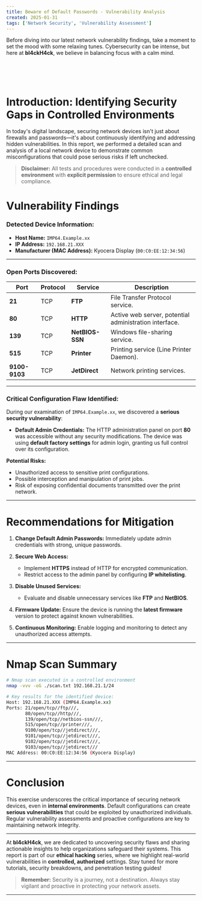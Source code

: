 ```yaml
---
title: Beware of Default Passwords - Vulnerability Analysis
created: 2025-01-31
tags: ['Network Security', 'Vulnerability Assessment']
---
```


<script>
  import { YouTube, Spotify, SoundCloud } from 'sveltekit-embed'
</script>

Before diving into our latest network vulnerability findings, take a moment to set the mood with some relaxing tunes. Cybersecurity can be intense, but here at **bl4ckH4ck**, we believe in balancing focus with a calm mind.

<br/>
<SoundCloud
  soundcloudLink="https://soundcloud.com/relaxing-music-production/sets/playlist-of-relaxing-soft"
  width="700"
  height="100"
/>
<br/>
<br/>

# Introduction: Identifying Security Gaps in Controlled Environments

In today's digital landscape, securing network devices isn't just about firewalls and passwords—it's about continuously identifying and addressing hidden vulnerabilities. In this report, we performed a detailed scan and analysis of a local network device to demonstrate common misconfigurations that could pose serious risks if left unchecked.

> **Disclaimer:** All tests and procedures were conducted in a **controlled environment** with **explicit permission** to ensure ethical and legal compliance.

# Vulnerability Findings

### Detected Device Information:

- **Host Name:** `IMP64.Example.xx`
- **IP Address:** `192.168.21.XXX`
- **Manufacturer (MAC Address):** Kyocera Display (`00:C0:EE:12:34:56`)

---

### Open Ports Discovered:

| **Port** | **Protocol** | **Service**      | **Description**                                         |
|----------|--------------|------------------|---------------------------------------------------------|
| **21**   | TCP          | **FTP**          | File Transfer Protocol service.                          |
| **80**   | TCP          | **HTTP**         | Active web server, potential administration interface.   |
| **139**  | TCP          | **NetBIOS-SSN**  | Windows file-sharing service.                           |
| **515**  | TCP          | **Printer**      | Printing service (Line Printer Daemon).                 |
| **9100-9103** | TCP     | **JetDirect**    | Network printing services.                              |

---

### Critical Configuration Flaw Identified:

During our examination of `IMP64.Example.xx`, we discovered a **serious security vulnerability**:

- **Default Admin Credentials:** The HTTP administration panel on port **80** was accessible without any security modifications. The device was using **default factory settings** for admin login, granting us full control over its configuration.

**Potential Risks:**

- Unauthorized access to sensitive print configurations.
- Possible interception and manipulation of print jobs.
- Risk of exposing confidential documents transmitted over the print network.

---

# Recommendations for Mitigation

1. **Change Default Admin Passwords:** Immediately update admin credentials with strong, unique passwords.

2. **Secure Web Access:**
   - Implement **HTTPS** instead of HTTP for encrypted communication.
   - Restrict access to the admin panel by configuring **IP whitelisting**.

3. **Disable Unused Services:**
   - Evaluate and disable unnecessary services like **FTP** and **NetBIOS**.

4. **Firmware Update:** Ensure the device is running the **latest firmware** version to protect against known vulnerabilities.

5. **Continuous Monitoring:** Enable logging and monitoring to detect any unauthorized access attempts.

---

# Nmap Scan Summary

```bash
# Nmap scan executed in a controlled environment
nmap -vvv -oG ./scan.txt 192.168.21.1/24

# Key results for the identified device:
Host: 192.168.21.XXX (IMP64.Example.xx)
Ports: 21/open/tcp//ftp///,
       80/open/tcp//http///,
       139/open/tcp//netbios-ssn///,
       515/open/tcp//printer///,
       9100/open/tcp//jetdirect///,
       9101/open/tcp//jetdirect///,
       9102/open/tcp//jetdirect///,
       9103/open/tcp//jetdirect///
MAC Address: 00:C0:EE:12:34:56 (Kyocera Display)
```

---

# Conclusion

This exercise underscores the critical importance of securing network devices, even in **internal environments**. Default configurations can create **serious vulnerabilities** that could be exploited by unauthorized individuals. Regular vulnerability assessments and proactive configurations are key to maintaining network integrity.

---

At **bl4ckH4ck**, we are dedicated to uncovering security flaws and sharing actionable insights to help organizations safeguard their systems. This report is part of our **ethical hacking** series, where we highlight real-world vulnerabilities in **controlled, authorized** settings. Stay tuned for more tutorials, security breakdowns, and penetration testing guides!

> **Remember:** Security is a journey, not a destination. Always stay vigilant and proactive in protecting your network assets.

---
